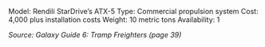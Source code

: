 Model: Rendili StarDrive’s ATX-5
Type: Commercial propulsion system
Cost: 4,000 plus installation costs
Weight: 10 metric tons
Availability: 1

*Source: Galaxy Guide 6: Tramp Freighters (page 39)*